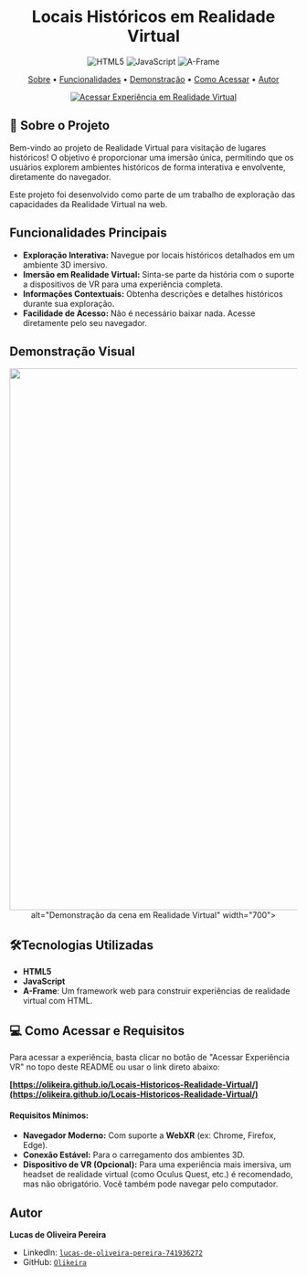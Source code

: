 <h1 align="center">
  Locais Históricos em Realidade Virtual
</h1>

<p align="center">
  <img alt="HTML5" src="https://img.shields.io/badge/HTML5-E34F26?style=for-the-badge&logo=html5&logoColor=white"/>
  <img alt="JavaScript" src="https://img.shields.io/badge/JavaScript-F7DF1E?style=for-the-badge&logo=javascript&logoColor=black"/>
  <img alt="A-Frame" src="https://img.shields.io/badge/A--Frame-EF2D5E?style=for-the-badge&logo=a-frame&logoColor=white"/>
</p>

<p align="center">
  <a href="#-sobre-o-projeto">Sobre</a> •
  <a href="#-funcionalidades">Funcionalidades</a> •
  <a href="#-demonstração-visual">Demonstração</a> •
  <a href="#-como-acessar">Como Acessar</a> •
  <a href="#-autor">Autor</a>
</p>

<p align="center">
  <a href="https://olikeira.github.io/Locais-Historicos-Realidade-Virtual/" target="_blank">
    <img src="https://img.shields.io/badge/Acessar Experiência VR-Clique Aqui-blue?style=for-the-badge&logo=virtual-reality" alt="Acessar Experiência em Realidade Virtual">
  </a>
</p>

## 📖 Sobre o Projeto
Bem-vindo ao projeto de Realidade Virtual para visitação de lugares históricos! O objetivo é proporcionar uma imersão única, permitindo que os usuários explorem ambientes históricos de forma interativa e envolvente, diretamente do navegador.

Este projeto foi desenvolvido como parte de um trabalho de exploração das capacidades da Realidade Virtual na web.

## Funcionalidades Principais
* **Exploração Interativa:** Navegue por locais históricos detalhados em um ambiente 3D imersivo.
* **Imersão em Realidade Virtual:** Sinta-se parte da história com o suporte a dispositivos de VR para uma experiência completa.
* **Informações Contextuais:** Obtenha descrições e detalhes históricos durante sua exploração.
* **Facilidade de Acesso:** Não é necessário baixar nada. Acesse diretamente pelo seu navegador.

## Demonstração Visual
<p align="center">
  <img width="1856" height="949" alt="Image" src="https://github.com/user-attachments/assets/9703961e-c844-4380-8b30-5825488ebf36" /> alt="Demonstração da cena em Realidade Virtual" width="700">
</p>

## 🛠Tecnologias Utilizadas
* **HTML5**
* **JavaScript**
* **A-Frame**: Um framework web para construir experiências de realidade virtual com HTML.

## 💻 Como Acessar e Requisitos
Para acessar a experiência, basta clicar no botão de "Acessar Experiência VR" no topo deste README ou usar o link direto abaixo:

 **[https://olikeira.github.io/Locais-Historicos-Realidade-Virtual/](https://olikeira.github.io/Locais-Historicos-Realidade-Virtual/)**

#### Requisitos Mínimos:
* **Navegador Moderno:** Com suporte a **WebXR** (ex: Chrome, Firefox, Edge).
* **Conexão Estável:** Para o carregamento dos ambientes 3D.
* **Dispositivo de VR (Opcional):** Para uma experiência mais imersiva, um headset de realidade virtual (como Oculus Quest, etc.) é recomendado, mas não obrigatório. Você também pode navegar pelo computador.

## Autor

**Lucas de Oliveira Pereira**

* LinkedIn: [`lucas-de-oliveira-pereira-741936272`](https://www.linkedin.com/in/lucas-de-oliveira-pereira-741936272/)
* GitHub: [`Olikeira`](https://github.com/Olikeira)
